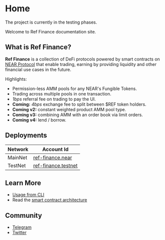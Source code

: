 # Home

The project is currently in the testing phases.

Welcome to Ref Finance documentation site.

## What is Ref Finance?

**Ref Finance** is a collection of DeFi protocols powered by smart contracts on [NEAR Protocol](https://near.org) that enable trading, earning by providing liquidity and other financial use cases in the future.

Highlights:
 - Permission-less AMM pools for any NEAR's Fungible Tokens.
 - Trading across multiple pools in one transaction.
 - *1bps* referral fee on trading to pay the UI.
 - **Coming:** *4bps* exchange fee to split between $REF token holders.
 - **Coming v2:** constant weighted product AMM pool type.
 - **Coming v3:** combining AMM with an order book via limit orders.
 - **Coming v4:** lend / borrow.

## Deployments

| Network | Account Id |
| - | - |
| MainNet | [ref-finance.near](https://explorer.near.org/accounts/ref-finance.near) |
| TestNet | [ref-finance.testnet](https://explorer.testnet.near.org/accounts/ref-finance.testnet) |

## Learn More

* [Usage from CLI](cli-usage.md)
* Read the [smart contract architecture](contracts/architecture.md)

## Community

* [Telegram](https://t.me/ref_finance)
* [Twitter](https://twitter.com/finance_ref)

